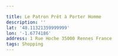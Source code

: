```yaml
---

title: Le Patron Prêt à Porter Homme
description: ''
lat: '48.11321359999999'
lon: '-1.6774186'
address: 1 Rue Hoche 35000 Rennes France
tags: Shopping
---
```

